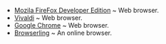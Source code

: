   * [Mozila FireFox Developer Edition](https://www.mozilla.org/en-US/firefox/developer/) ~ Web browser.
  * [Vivaldi](https://vivaldi.com/) ~ Web browser.
  * [Google Chrome](https://www.google.com/chrome/) ~ Web browser.
  * [Browserling](https://www.browserling.com/) ~ An online browser.

